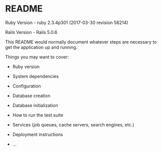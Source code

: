 # README

Ruby Version - ruby 2.3.4p301 (2017-03-30 revision 58214)

Rails Version - Rails 5.0.6

This README would normally document whatever steps are necessary to get the
application up and running.

Things you may want to cover:

* Ruby version

* System dependencies

* Configuration

* Database creation

* Database initialization

* How to run the test suite

* Services (job queues, cache servers, search engines, etc.)

* Deployment instructions

* ...
